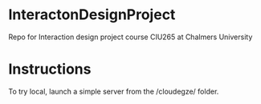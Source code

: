 # InteractonDesignProject
Repo for Interaction design project course CIU265 at Chalmers University

<h1>Instructions</h1>
To try local, launch a simple server from the /cloudegze/ folder.
